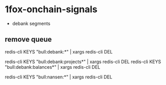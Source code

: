 # 1fox-onchain-signals
 - debank segments

## remove queue
redis-cli KEYS "bull:debank:*" | xargs redis-cli DEL

redis-cli KEYS "bull:debank:projects*" | xargs redis-cli DEL
redis-cli KEYS "bull:debank:balances*" | xargs redis-cli DEL


redis-cli KEYS "bull:nansen:*" | xargs redis-cli DEL